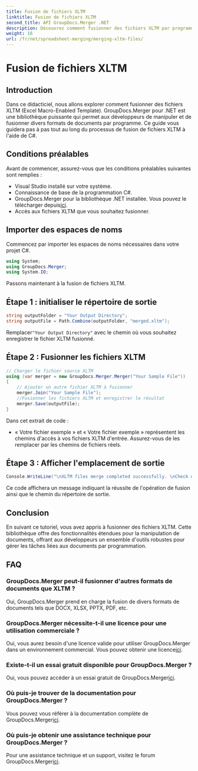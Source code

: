 ```yaml
---
title: Fusion de fichiers XLTM
linktitle: Fusion de fichiers XLTM
second_title: API GroupDocs.Merger .NET
description: Découvrez comment fusionner des fichiers XLTM par programme. Guide étape par étape avec des exemples de code.
weight: 16
url: /fr/net/spreadsheet-merging/merging-xltm-files/
---
```


# Fusion de fichiers XLTM

## Introduction
Dans ce didacticiel, nous allons explorer comment fusionner des fichiers XLTM (Excel Macro-Enabled Template). GroupDocs.Merger pour .NET est une bibliothèque puissante qui permet aux développeurs de manipuler et de fusionner divers formats de documents par programme. Ce guide vous guidera pas à pas tout au long du processus de fusion de fichiers XLTM à l'aide de C#.
## Conditions préalables
Avant de commencer, assurez-vous que les conditions préalables suivantes sont remplies :
- Visual Studio installé sur votre système.
- Connaissance de base de la programmation C#.
-  GroupDocs.Merger pour la bibliothèque .NET installée. Vous pouvez le télécharger depuis[ici](https://releases.groupdocs.com/merger/net/).
- Accès aux fichiers XLTM que vous souhaitez fusionner.

## Importer des espaces de noms
Commencez par importer les espaces de noms nécessaires dans votre projet C#.
```csharp
using System; 
using GroupDocs.Merger;
using System.IO;
```

Passons maintenant à la fusion de fichiers XLTM.
## Étape 1 : initialiser le répertoire de sortie
```csharp
string outputFolder = "Your Output Directory";
string outputFile = Path.Combine(outputFolder, "merged.xltm");
```
 Remplacer`"Your Output Directory"` avec le chemin où vous souhaitez enregistrer le fichier XLTM fusionné.
## Étape 2 : Fusionner les fichiers XLTM
```csharp
// Charger le fichier source XLTM
using (var merger = new GroupDocs.Merger.Merger("Your Sample File"))
{
    // Ajouter un autre fichier XLTM à fusionner
    merger.Join("Your Sample File");
    //Fusionner les fichiers XLTM et enregistrer le résultat
    merger.Save(outputFile);
}
```
Dans cet extrait de code :
- « Votre fichier exemple » et « Votre fichier exemple » représentent les chemins d'accès à vos fichiers XLTM d'entrée. Assurez-vous de les remplacer par les chemins de fichiers réels.
## Étape 3 : Afficher l'emplacement de sortie
```csharp
Console.WriteLine("\nXLTM files merge completed successfully. \nCheck output in {0}", outputFolder);
```
Ce code affichera un message indiquant la réussite de l'opération de fusion ainsi que le chemin du répertoire de sortie.

## Conclusion
En suivant ce tutoriel, vous avez appris à fusionner des fichiers XLTM. Cette bibliothèque offre des fonctionnalités étendues pour la manipulation de documents, offrant aux développeurs un ensemble d'outils robustes pour gérer les tâches liées aux documents par programmation.

## FAQ
### GroupDocs.Merger peut-il fusionner d'autres formats de documents que XLTM ?
Oui, GroupDocs.Merger prend en charge la fusion de divers formats de documents tels que DOCX, XLSX, PPTX, PDF, etc.
### GroupDocs.Merger nécessite-t-il une licence pour une utilisation commerciale ?
 Oui, vous aurez besoin d'une licence valide pour utiliser GroupDocs.Merger dans un environnement commercial. Vous pouvez obtenir une licence[ici](https://purchase.groupdocs.com/buy).
### Existe-t-il un essai gratuit disponible pour GroupDocs.Merger ?
 Oui, vous pouvez accéder à un essai gratuit de GroupDocs.Merger[ici](https://releases.groupdocs.com/).
### Où puis-je trouver de la documentation pour GroupDocs.Merger ?
Vous pouvez vous référer à la documentation complète de GroupDocs.Merger[ici](https://tutorials.groupdocs.com/merger/net/).
### Où puis-je obtenir une assistance technique pour GroupDocs.Merger ?
 Pour une assistance technique et un support, visitez le forum GroupDocs.Merger[ici](https://forum.groupdocs.com/c/merger/32).